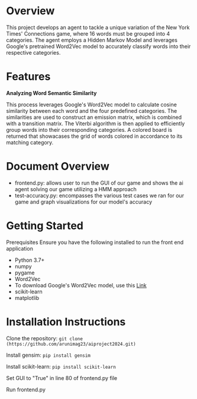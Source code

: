 # Overview
This project develops an agent to tackle a unique variation of the New York Times' Connections game, where 16 words must be grouped into 4 categories. The agent employs a Hidden Markov Model and leverages Google's pretrained Word2Vec model to accurately classify words into their respective categories.

# Features
**Analyzing Word Semantic Similarity**

This process leverages Google's Word2Vec model to calculate cosine similarity between each word and the four predefined categories. The similarities are used to construct an emission matrix, which is combined with a transition matrix. The Viterbi algorithm is then applied to efficiently group words into their corresponding categories. A colored board is returned that showacases the grid of words colored in accordance to its matching category.

# Document Overview
- frontend.py: allows user to run the GUI of our game and shows the ai agent solving our game utilizing a HMM approach
- test-accuracy.py: encompasses the various test cases we ran for our game and graph visualizations for our model's accuracy

# Getting Started
Prerequisites
Ensure you have the following installed to run the front end application

- Python 3.7+
- numpy
- pygame
- Word2Vec
- To download Google's Word2Vec model, use this [Link](https://drive.google.com/file/d/1ETEzH8X7uM_xXtIEuNLgz9VL7eQEeE_V/view)
- scikit-learn
- matplotlib 

# Installation Instructions 
Clone the repository:
`git clone (https://github.com/arunimag23/aiproject2024.git)`

Install gensim:
`pip install gensim`

Install scikit-learn:
`pip install scikit-learn`

Set GUI to "True" in line 80 of frontend.py file

Run frontend.py

